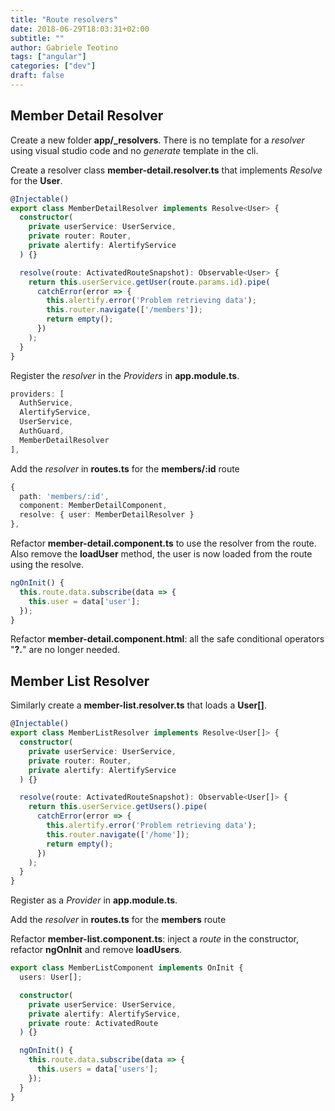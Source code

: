 ```yaml
---
title: "Route resolvers"
date: 2018-06-29T18:03:31+02:00
subtitle: ""
author: Gabriele Teotino
tags: ["angular"]
categories: ["dev"]
draft: false
---
```


<!--more-->

## Member Detail Resolver

Create a new folder **app/_resolvers**. There is no template for a *resolver* using visual studio code and no *generate* template in the cli.

Create a resolver class **member-detail.resolver.ts** that implements *Resolve* for the **User**.

```typescript
@Injectable()
export class MemberDetailResolver implements Resolve<User> {
  constructor(
    private userService: UserService,
    private router: Router,
    private alertify: AlertifyService
  ) {}

  resolve(route: ActivatedRouteSnapshot): Observable<User> {
    return this.userService.getUser(route.params.id).pipe(
      catchError(error => {
        this.alertify.error('Problem retrieving data');
        this.router.navigate(['/members']);
        return empty();
      })
    );
  }
}
```

Register the *resolver* in the *Providers* in **app.module.ts**.

```typescript
providers: [
  AuthService,
  AlertifyService,
  UserService,
  AuthGuard,
  MemberDetailResolver
],
```

Add the *resolver* in **routes.ts** for the **members/:id** route

```typescript
{
  path: 'members/:id',
  component: MemberDetailComponent,
  resolve: { user: MemberDetailResolver }
},
```

Refactor **member-detail.component.ts** to use the resolver from the route. Also remove the **loadUser** method, the user is now loaded from the route using the resolve.

```typescript
ngOnInit() {
  this.route.data.subscribe(data => {
    this.user = data['user'];
  });
}
```

Refactor **member-detail.component.html**: all the safe conditional operators "**?.**" are no longer needed.

## Member List Resolver

Similarly create a **member-list.resolver.ts** that loads a **User[]**.

```typescript
@Injectable()
export class MemberListResolver implements Resolve<User[]> {
  constructor(
    private userService: UserService,
    private router: Router,
    private alertify: AlertifyService
  ) {}

  resolve(route: ActivatedRouteSnapshot): Observable<User[]> {
    return this.userService.getUsers().pipe(
      catchError(error => {
        this.alertify.error('Problem retrieving data');
        this.router.navigate(['/home']);
        return empty();
      })
    );
  }
}
```

Register as a *Provider* in **app.module.ts**.

Add the *resolver* in **routes.ts** for the **members** route

Refactor **member-list.component.ts**: inject a *route* in the constructor, refactor **ngOnInit** and remove **loadUsers**.

```typescript
export class MemberListComponent implements OnInit {
  users: User[];

  constructor(
    private userService: UserService,
    private alertify: AlertifyService,
    private route: ActivatedRoute
  ) {}

  ngOnInit() {
    this.route.data.subscribe(data => {
      this.users = data['users'];
    });
  }
}
```
